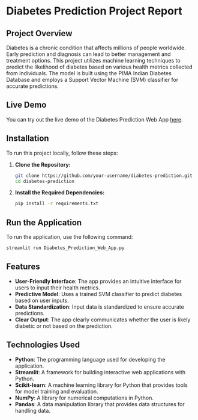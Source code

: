 # Diabetes Prediction Project Report

## Project Overview

Diabetes is a chronic condition that affects millions of people worldwide. Early prediction and diagnosis can lead to better management and treatment options. This project utilizes machine learning techniques to predict the likelihood of diabetes based on various health metrics collected from individuals. The model is built using the PIMA Indian Diabetes Database and employs a Support Vector Machine (SVM) classifier for accurate predictions.

## Live Demo


You can try out the live demo of the Diabetes Prediction Web App [here](https://diabetesprediction-drdrh46xm6nyx4mcidm9b6.streamlit.app/).

## Installation

To run this project locally, follow these steps:

1. **Clone the Repository:**
   ```bash
   git clone https://github.com/your-username/diabetes-prediction.git
   cd diabetes-prediction
2. **Install the Required Dependencies:**
   ```bash
   pip install -r requirements.txt

## Run the Application

To run the application, use the following command:

```bash
streamlit run Diabetes_Prediction_Web_App.py 
```

## Features 

- **User-Friendly Interface**: The app provides an intuitive interface for users to input their health metrics.
- **Predictive Model**: Uses a trained SVM classifier to predict diabetes based on user inputs.
- **Data Standardization**: Input data is standardized to ensure accurate predictions.
- **Clear Output**: The app clearly communicates whether the user is likely diabetic or not based on the prediction.

## Technologies Used

- **Python**: The programming language used for developing the application.
- **Streamlit**: A framework for building interactive web applications with Python.
- **Scikit-learn**: A machine learning library for Python that provides tools for model training and evaluation.
- **NumPy**: A library for numerical computations in Python.
- **Pandas**: A data manipulation library that provides data structures for handling data.


